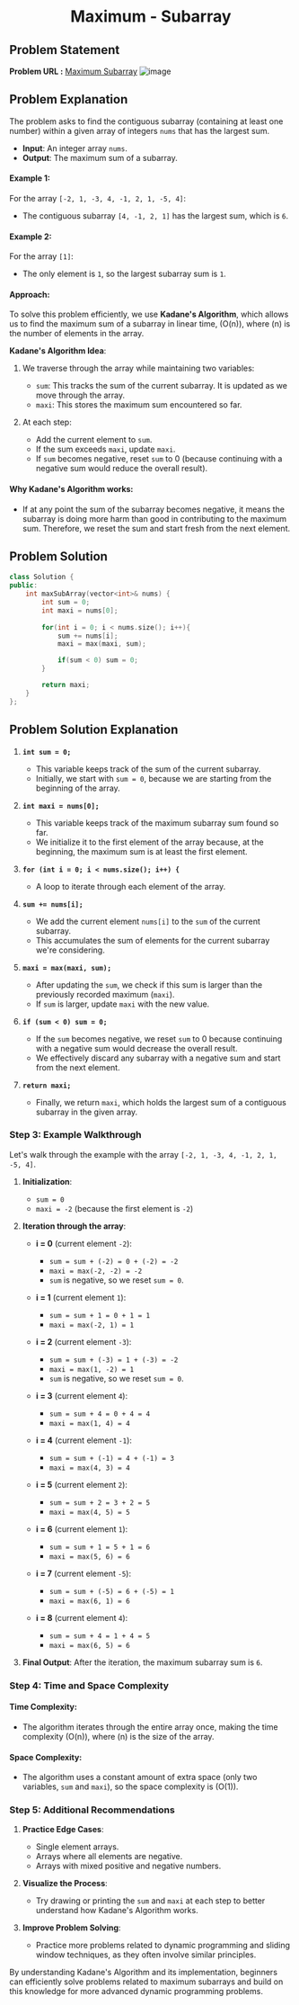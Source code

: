 <h1 align='center'>Maximum - Subarray</h1>

## Problem Statement

**Problem URL :** [Maximum Subarray](https://leetcode.com/problems/maximum-subarray/)
![image](https://github.com/user-attachments/assets/5f511b8b-6dbe-4817-ab83-210e59ad4a73)

## Problem Explanation
The problem asks to find the contiguous subarray (containing at least one number) within a given array of integers `nums` that has the largest sum.

- **Input**: An integer array `nums`.
- **Output**: The maximum sum of a subarray.

#### **Example 1**:
For the array `[-2, 1, -3, 4, -1, 2, 1, -5, 4]`:
- The contiguous subarray `[4, -1, 2, 1]` has the largest sum, which is `6`.

#### **Example 2**:
For the array `[1]`:
- The only element is `1`, so the largest subarray sum is `1`.

#### **Approach**:

To solve this problem efficiently, we use **Kadane's Algorithm**, which allows us to find the maximum sum of a subarray in linear time, \(O(n)\), where \(n\) is the number of elements in the array.

**Kadane's Algorithm Idea**:
1. We traverse through the array while maintaining two variables:
   - `sum`: This tracks the sum of the current subarray. It is updated as we move through the array.
   - `maxi`: This stores the maximum sum encountered so far.

2. At each step:
   - Add the current element to `sum`.
   - If the sum exceeds `maxi`, update `maxi`.
   - If `sum` becomes negative, reset `sum` to 0 (because continuing with a negative sum would reduce the overall result).

#### **Why Kadane's Algorithm works**:
- If at any point the sum of the subarray becomes negative, it means the subarray is doing more harm than good in contributing to the maximum sum. Therefore, we reset the sum and start fresh from the next element.

## Problem Solution
```cpp
class Solution {
public:
    int maxSubArray(vector<int>& nums) {
        int sum = 0;
        int maxi = nums[0];
        
        for(int i = 0; i < nums.size(); i++){
            sum += nums[i];
            maxi = max(maxi, sum);

            if(sum < 0) sum = 0;
        }

        return maxi;
    }
};
```

## Problem Solution Explanation

1. **`int sum = 0;`**
   - This variable keeps track of the sum of the current subarray.
   - Initially, we start with `sum = 0`, because we are starting from the beginning of the array.

2. **`int maxi = nums[0];`**
   - This variable keeps track of the maximum subarray sum found so far.
   - We initialize it to the first element of the array because, at the beginning, the maximum sum is at least the first element.

3. **`for (int i = 0; i < nums.size(); i++) {`**
   - A loop to iterate through each element of the array.

4. **`sum += nums[i];`**
   - We add the current element `nums[i]` to the `sum` of the current subarray.
   - This accumulates the sum of elements for the current subarray we're considering.

5. **`maxi = max(maxi, sum);`**
   - After updating the `sum`, we check if this sum is larger than the previously recorded maximum (`maxi`).
   - If `sum` is larger, update `maxi` with the new value.

6. **`if (sum < 0) sum = 0;`**
   - If the `sum` becomes negative, we reset `sum` to 0 because continuing with a negative sum would decrease the overall result.
   - We effectively discard any subarray with a negative sum and start from the next element.

7. **`return maxi;`**
   - Finally, we return `maxi`, which holds the largest sum of a contiguous subarray in the given array.

### **Step 3: Example Walkthrough**

Let's walk through the example with the array `[-2, 1, -3, 4, -1, 2, 1, -5, 4]`.

1. **Initialization**: 
   - `sum = 0`
   - `maxi = -2` (because the first element is `-2`)

2. **Iteration through the array**:

   - **i = 0** (current element `-2`):
     - `sum = sum + (-2) = 0 + (-2) = -2`
     - `maxi = max(-2, -2) = -2`
     - `sum` is negative, so we reset `sum = 0`.
   
   - **i = 1** (current element `1`):
     - `sum = sum + 1 = 0 + 1 = 1`
     - `maxi = max(-2, 1) = 1`

   - **i = 2** (current element `-3`):
     - `sum = sum + (-3) = 1 + (-3) = -2`
     - `maxi = max(1, -2) = 1`
     - `sum` is negative, so we reset `sum = 0`.

   - **i = 3** (current element `4`):
     - `sum = sum + 4 = 0 + 4 = 4`
     - `maxi = max(1, 4) = 4`

   - **i = 4** (current element `-1`):
     - `sum = sum + (-1) = 4 + (-1) = 3`
     - `maxi = max(4, 3) = 4`

   - **i = 5** (current element `2`):
     - `sum = sum + 2 = 3 + 2 = 5`
     - `maxi = max(4, 5) = 5`

   - **i = 6** (current element `1`):
     - `sum = sum + 1 = 5 + 1 = 6`
     - `maxi = max(5, 6) = 6`

   - **i = 7** (current element `-5`):
     - `sum = sum + (-5) = 6 + (-5) = 1`
     - `maxi = max(6, 1) = 6`

   - **i = 8** (current element `4`):
     - `sum = sum + 4 = 1 + 4 = 5`
     - `maxi = max(6, 5) = 6`

3. **Final Output**: After the iteration, the maximum subarray sum is `6`.

### **Step 4: Time and Space Complexity**

#### **Time Complexity**:
- The algorithm iterates through the entire array once, making the time complexity \(O(n)\), where \(n\) is the size of the array.

#### **Space Complexity**:
- The algorithm uses a constant amount of extra space (only two variables, `sum` and `maxi`), so the space complexity is \(O(1)\).

### **Step 5: Additional Recommendations**

1. **Practice Edge Cases**:
   - Single element arrays.
   - Arrays where all elements are negative.
   - Arrays with mixed positive and negative numbers.
   
2. **Visualize the Process**:
   - Try drawing or printing the `sum` and `maxi` at each step to better understand how Kadane's Algorithm works.

3. **Improve Problem Solving**:
   - Practice more problems related to dynamic programming and sliding window techniques, as they often involve similar principles.

By understanding Kadane's Algorithm and its implementation, beginners can efficiently solve problems related to maximum subarrays and build on this knowledge for more advanced dynamic programming problems.
